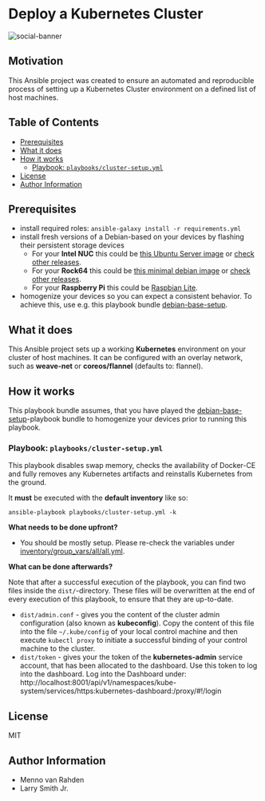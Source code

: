[debian-base]: https://github.com/mvrahden/ansible-project-debian-base-setup

# Deploy a Kubernetes Cluster <!-- omit in toc -->

![social-banner](https://github.com/mvrahden/openclusters/raw/22133c21f7b10a46d4555dd21455f9932b34d00e/images/social-preview-color.png)

## Motivation <!-- omit in toc -->

This Ansible project was created to ensure an automated and reproducible process of setting up a Kubernetes Cluster environment on a defined list of host machines.

## Table of Contents <!-- omit in toc -->

- [Prerequisites](#Prerequisites)
- [What it does](#What-it-does)
- [How it works](#How-it-works)
  - [Playbook: `playbooks/cluster-setup.yml`](#Playbook-playbookscluster-setupyml)
- [License](#License)
- [Author Information](#Author-Information)

## Prerequisites

- install required roles: `ansible-galaxy install -r requirements.yml`
- install fresh versions of a Debian-based on your devices by flashing their persistent storage devices
  - For your **Intel NUC** this could be [this Ubuntu Server image](http://cdimage.ubuntu.com/ubuntu/releases/19.04/release/ubuntu-19.04-server-amd64.iso) or [check other releases](https://ubuntu.com/download/server).
  - For your **Rock64** this could be [this minimal debian image](https://github.com/ayufan-rock64/linux-build/releases/download/0.8.3/stretch-minimal-rock64-0.8.3-1141-arm64.img.xz) or [check other releases](https://github.com/ayufan-rock64/linux-build/releases/).
  - For your **Raspberry Pi** this could be [Raspbian Lite](https://downloads.raspberrypi.org/raspbian_lite_latest).
- homogenize your devices so you can expect a consistent behavior. To achieve this, use e.g. this playbook bundle [debian-base-setup][debian-base].

## What it does

This Ansible project sets up a working **Kubernetes** environment on your cluster of host machines.
It can be configured with an overlay network, such as **weave-net** or **coreos/flannel** (defaults to: flannel).

## How it works

This playbook bundle assumes, that you have played the [debian-base-setup][debian-base]-playbook bundle to homogenize your devices prior to running this playbook.

### Playbook: `playbooks/cluster-setup.yml`

This playbook disables swap memory, checks the availability of Docker-CE and fully removes any Kubernetes artifacts and reinstalls Kubernetes from the ground.

It **must** be executed with the **default inventory** like so:

`ansible-playbook playbooks/cluster-setup.yml -k`

**What needs to be done upfront?**

- You should be mostly setup. Please re-check the variables under [inventory/group_vars/all/all.yml](../inventory/group_vars/all/all.yml).

**What can be done afterwards?**

Note that after a successful execution of the playbook, you can find two files inside the `dist/`-directory.
These files will be overwritten at the end of every execution of this playbook, to ensure that they are up-to-date.

- `dist/admin.conf` - gives you the content of the cluster admin configuration (also known as **kubeconfig**).
  Copy the content of this file into the file `~/.kube/config` of your local control machine and then execute `kubectl proxy` to initiate a successful binding of your control machine to the cluster.
- `dist/token` - gives your the token of the **kubernetes-admin** service account, that has been allocated to the dashboard.
  Use this token to log into the dashboard.
  Log into the Dashboard under:
  http://localhost:8001/api/v1/namespaces/kube-system/services/https:kubernetes-dashboard:/proxy/#!/login

## License

MIT

## Author Information

- Menno van Rahden
- Larry Smith Jr.
